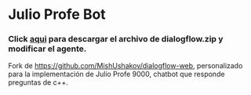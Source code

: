 # Julio Profe Bot
### Click **[aqui](https://github.com/Leirach/dialogflow-web/blob/master/Dialogflow.zip?raw=true)** para descargar el archivo de dialogflow.zip y modificar el agente.
Fork de https://github.com/MishUshakov/dialogflow-web, personalizado para la implementación de Julio Profe 9000, chatbot que responde preguntas de c++.
